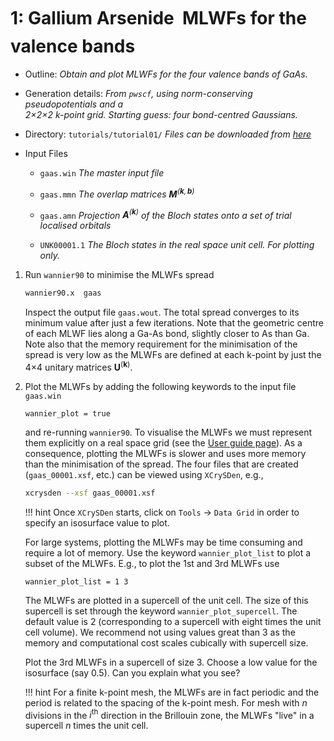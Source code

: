 # 1: Gallium Arsenide &#151; MLWFs for the valence bands

- Outline: *Obtain and plot MLWFs for the four valence bands of GaAs.*

- Generation details: *From `pwscf`, using norm-conserving
    pseudopotentials and a <br>
    2$\times$2$\times$2 k-point grid. Starting guess: four bond-centred Gaussians.*

- Directory: `tutorials/tutorial01/` *Files can be downloaded from
    [here](https://github.com/wannier-developers/wannier90/tree/develop/tutorials/tutorial01)*

- Input Files

    - `gaas.win` *The master input file*

    - `gaas.mmn` *The overlap matrices
            $\mathbf{M}^{(\mathbf{k},\mathbf{b})}$*

    - `gaas.amn` *Projection $\mathbf{A}^{(\mathbf{k})}$ of the Bloch
            states onto a set of trial localised orbitals*

    - `UNK00001.1` *The Bloch states in the real space unit cell. For
            plotting only.*

1. Run `wannier90` to minimise the MLWFs spread

    ```bash title="Terminal"
    wannier90.x  gaas
    ```

    Inspect the output file `gaas.wout`. The total spread converges to
    its minimum value after just a few iterations. Note that the
    geometric centre of each MLWF lies along a Ga-As bond, slightly
    closer to As than Ga. Note also that the memory requirement for the
    minimisation of the spread is very low as the MLWFs are defined at
    each k-point by just the 4$\times$4 unitary
    matrices $\mathbf{U}^{(\mathbf{k})}$.

2. Plot the MLWFs by adding the following keywords to the input file
    `gaas.win`

    ```vi title="Input file"
    wannier_plot = true
    ```

    and re-running `wannier90`. To visualise the MLWFs we must represent
    them explicitly on a real space grid (see the
    [User guide page](../user_guide/wannier90/methodology.md#methodology)).
    As a consequence, plotting the MLWFs is slower and uses more memory than
    the minimisation of the spread. The four files that are created
    (`gaas_00001.xsf`, etc.) can be viewed using `XCrySDen`,
    e.g.,

    ```bash title="Terminal"
    xcrysden --xsf gaas_00001.xsf
    ```

    !!! hint
        Once `XCrySDen` starts, click on `Tools` $\rightarrow$ `Data Grid`
        in order to specify an isosurface value to plot.

    For large systems, plotting the MLWFs may be time consuming and
    require a lot of memory. Use the keyword `wannier_plot_list` to plot
    a subset of the MLWFs. E.g., to plot the 1st and 3rd MLWFs use

    ```vi title="Input file"
    wannier_plot_list = 1 3
    ```

    The MLWFs are plotted in a supercell of the unit cell. The size of
    this supercell is set through the keyword `wannier_plot_supercell`.
    The default value is 2 (corresponding to a supercell with eight
    times the unit cell volume). We recommend not using values great
    than 3 as the memory and computational cost scales cubically with
    supercell size.

    Plot the 3rd MLWFs in a supercell of size 3. Choose a low value for
    the isosurface (say 0.5). Can you explain what you see?

    !!! hint
        For a finite k-point mesh, the MLWFs are in fact periodic
        and the period is related to the spacing of the k-point mesh. For
        mesh with $n$ divisions in the $i^{\mathrm{th}}$ direction in the
        Brillouin zone, the MLWFs "live" in a supercell $n$ times the unit
        cell.
